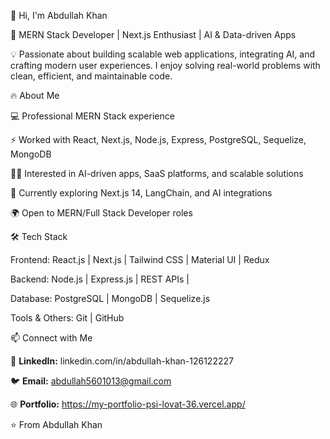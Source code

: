 👋 Hi, I'm Abdullah Khan

🚀 MERN Stack Developer | Next.js Enthusiast | AI & Data-driven Apps

💡 Passionate about building scalable web applications, integrating AI, and crafting modern user experiences. I enjoy solving real-world problems with clean, efficient, and maintainable code.

🔥 About Me

💻 Professional MERN Stack experience

⚡ Worked with React, Next.js, Node.js, Express, PostgreSQL, Sequelize, MongoDB

🧑‍💻 Interested in AI-driven apps, SaaS platforms, and scalable solutions

🎯 Currently exploring Next.js 14, LangChain, and AI integrations

🌍 Open to MERN/Full Stack Developer roles

🛠️ Tech Stack

Frontend:
React.js | Next.js | Tailwind CSS | Material UI | Redux

Backend:
Node.js | Express.js | REST APIs |

Database:
PostgreSQL | MongoDB | Sequelize.js 

Tools & Others:
Git | GitHub


📫 Connect with Me

💼 **LinkedIn:** linkedin.com/in/abdullah-khan-126122227

🐦 **Email:** abdullah5601013@gmail.com

🌐 **Portfolio:** https://my-portfolio-psi-lovat-36.vercel.app/

⭐️ From Abdullah Khan
